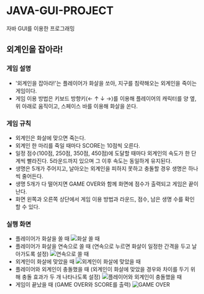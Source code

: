 # JAVA-GUI-PROJECT
자바 GUI를 이용한 프로그래밍 

## 외계인을 잡아라! 
### 게임 설명
 - '외계인을 잡아라!'는 플레이어가 화살을 쏘아, 지구를 침략해오는 외계인을 죽이는 게임이다. 
 - 게임 이용 방법은 키보드 방향키(← ↑ ↓ →)를 이용해 플레이어의 캐릭터를 양 옆, 위 아래로 움직이고, 스페이스 바를 이용해 화살을 쏜다. 
### 게임 규칙
 - 외계인은 화살에 맞으면 죽는다. 
 - 외계인 한 마리를 죽일 때마다 SCORE는 10점씩 오른다. 
 - 일정 점수(100점, 250점, 350점, 450점)에 도달할 때마다 외계인의 속도가 한 단계씩 빨라진다. 5라운드까지 있으며 그 이후 속도는 동일하게 유지된다. 
 - 생명은 5개가 주어지고, 날아오는 외계인을 피하지 못하고 충돌할 경우 생명은 하나씩 줄어든다. 
 - 생명 5개가 다 떨어지면 GAME OVER와 함께 화면에 점수가 출력되고 게임은 끝이 난다. 
 - 화면 왼쪽과 오른쪽 상단에서 게임 이용 방법과 라운드, 점수, 남은 생명 수를 확인할 수 있다. 
   
### 실행 화면
 - 플레이어가 화살을 쏠 때 
 ![화살 쏠 때 ](https://user-images.githubusercontent.com/52234053/92622929-97c45f00-f300-11ea-901c-4fe336038db2.png)
 - 플레이어가 화살을 연속으로 쏠 때 (연속으로 누르면 화살이 일정한 간격을 두고 날아가도록 설정) 
 ![연속으로 쏠 때](https://user-images.githubusercontent.com/52234053/92622937-998e2280-f300-11ea-8e93-69d1e3215c37.png)
 - 외계인이 화살에 맞았을 때 
 ![외계인이 화살에 맞았을 때](https://user-images.githubusercontent.com/52234053/92622938-9a26b900-f300-11ea-8bd0-e9a3867064ec.png)
 - 플레이어와 외계인이 충돌했을 때 (외계인이 화살에 맞았을 경우와 차이를 두기 위해 충돌 효과가 두 개 나타나도록 설정) 
 ![플레이어와 외계인이 충돌했을 때](https://user-images.githubusercontent.com/52234053/92622939-9abf4f80-f300-11ea-90c3-642dbb3f0470.png)
 - 게임이 끝났을 때 (GAME OVER와 SCORE를 출력) 
 ![GAME OVER](https://user-images.githubusercontent.com/52234053/92622941-9abf4f80-f300-11ea-9c39-819ba5aa86cc.png)
